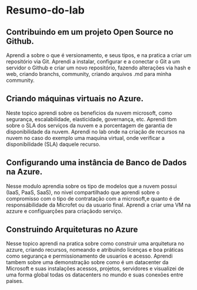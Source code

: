 # Resumo-do-lab

## Contribuindo em um projeto Open Source no Github.
Aprendi a sobre o que é versionamento, e seus tipos, e na pratica a criar um repositório via Git. Aprendi a instalar, configurar e a conectar o Git a um servidor o Github e criar um novo repositório, fazendo alterações via hash e web, criando branchs, community, criando arquivos .md para minha community.

## Criando máquinas virtuais no Azure.
Neste topico aprendi sobre os beneficios da nuvem microsoft, como segurança, escalabilidade, elasticidade, governança, etc. Aprendi tbm sobre o SLA dos serviços da nuvem e a porcentagem de garantia de disponibilidade da nuvem. Aprendi no lab onde na criação de recursos na nuvem no caso do exemplo uma maquina virtual, onde verificar a disponibilidade (SLA) daquele recurso.

## Configurando uma instância de Banco de Dados na Azure.
Nesse modulo aprendia sobre os tipo de modelos que a nuvem possui (IaaS, PaaS, SaaS), no nivel compartilhado que aprendi sobre o compromisso com o tipo de contratação com a microsoft,e quanto é de responsábilidade da Microfet ou da usuario final. Aprendi a criar uma
VM na azzure e configuarções para criaçãodo serviço.

## Construindo Arquiteturas no Azure
Nesse topico aprendi na pratica sobre como construir uma arquitetura no azzure, criando recursos, nomeando e atribuindo licenças e boa práticas como segurança e permissionamento de usuarios e acesso. Aprendi tambem sobre uma demonstração sobre como é um datacenter da Microsoft e suas instalações acessos, projetos, servidores e visualizei de uma forma global todas os datacenters no mundo e suas conexões entre paises.

